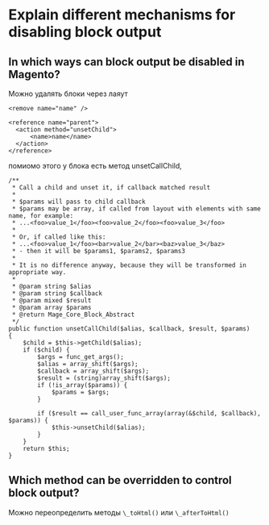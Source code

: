 # Explain different mechanisms for disabling block output

## In which ways can block output be disabled in Magento?

Можно удалять блоки через лаяут

```
<remove name="name" />
```

```
<reference name="parent">
  <action method="unsetChild">
      <name>name</name>
  </action>
</reference>
```

помиомо этого у блока есть метод unsetCallChild,
```
/**
 * Call a child and unset it, if callback matched result
 *
 * $params will pass to child callback
 * $params may be array, if called from layout with elements with same name, for example:
 * ...<foo>value_1</foo><foo>value_2</foo><foo>value_3</foo>
 *
 * Or, if called like this:
 * ...<foo>value_1</foo><bar>value_2</bar><baz>value_3</baz>
 * - then it will be $params1, $params2, $params3
 *
 * It is no difference anyway, because they will be transformed in appropriate way.
 *
 * @param string $alias
 * @param string $callback
 * @param mixed $result
 * @param array $params
 * @return Mage_Core_Block_Abstract
 */
public function unsetCallChild($alias, $callback, $result, $params)
{
    $child = $this->getChild($alias);
    if ($child) {
        $args = func_get_args();
        $alias = array_shift($args);
        $callback = array_shift($args);
        $result = (string)array_shift($args);
        if (!is_array($params)) {
            $params = $args;
        }

        if ($result == call_user_func_array(array(&$child, $callback), $params)) {
            $this->unsetChild($alias);
        }
    }
    return $this;
}
```

## Which method can be overridden to control block output?

Можно переопределить методы `\_toHtml()` или `\_afterToHtml()`
